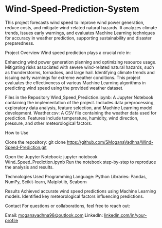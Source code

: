 # Wind-Speed-Prediction-System
This project forecasts wind speed to improve wind power generation, reduce costs, and mitigate wind-related natural hazards. It analyzes climate trends, issues early warnings, and evaluates Machine Learning techniques for accuracy in weather prediction, supporting sustainability and disaster preparedness.

Project Overview
Wind speed prediction plays a crucial role in:

Enhancing wind power generation planning and optimizing resource usage.
Mitigating risks associated with severe wind-related natural hazards, such as thunderstorms, tornadoes, and large hail.
Identifying climate trends and issuing early warnings for extreme weather conditions.
This project evaluates the effectiveness of various Machine Learning algorithms in predicting wind speed using the provided weather dataset.

Files in the Repository
Wind_Speed_Prediction.ipynb:
A Jupyter Notebook containing the implementation of the project.
Includes data preprocessing, exploratory data analysis, feature selection, and Machine Learning model development.
Weather.csv:
A CSV file containing the weather data used for prediction.
Features include temperature, humidity, wind direction, pressure, and other meteorological factors.

How to Use

Clone the repository:
git clone https://github.com/SMoganaVadhna/Wind-Speed-Prediction.git

Open the Jupyter Notebook:
jupyter notebook Wind_Speed_Prediction.ipynb
Run the notebook step-by-step to reproduce the analysis and results.

Technologies Used
Programming Language: Python
Libraries: Pandas, NumPy, Scikit-learn, Matplotlib, Seaborn

Results
Achieved accurate wind speed predictions using Machine Learning models.
Identified key meteorological factors influencing predictions.

Contact
For questions or collaborations, feel free to reach out:

Email: moganavadhna98@outlook.com
LinkedIn: [linkedin.com/in/your-profile](https://www.linkedin.com/in/mogana-vadhna-suntrakumar-5793b2224/)
